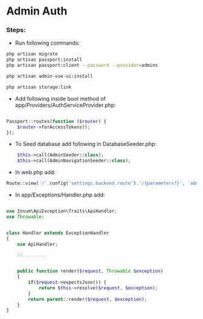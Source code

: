 # Admin Auth

### Steps:
- Run following commands:
```bash
php artisan migrate
php artisan passport:install
php artisan passport:client --password --provider=admins

php artisan admin-vue-ui:install

php artisan storage:link
```

- Add following inside boot method of app/Providers/AuthServiceProvider.php:

```php

Passport::routes(function ($router) {
    $router->forAccessTokens();
});

```

- To Seed database add following in DatabaseSeeder.php:
```php
    $this->call(AdminSeeder::class);
    $this->call(AdminNavigationSeeder::class);
```

- In web.php add:
```php
Route::view('/'.config('settings.backend.route').'/{parameters?}', 'admin')->where('parameters', '.*');
```

- In app/Exceptions/Handler.php add:
```php

use Iosum\ApiException\Traits\ApiHandler;
use Throwable;


class Handler extends ExceptionHandler
{
    use ApiHandler;

    //.........


    public function render($request, Throwable $exception)
    {
        if($request->expectsJson()) {
            return $this->resolve($request, $exception);
        }
        return parent::render($request, $exception);
    }
}

```